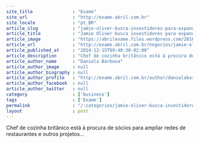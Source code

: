 ```yaml
---
site_title               : "Exame"
site_url                 : "http://exame.abril.com.br"
site_locale              : "pt_BR"
article_slug             : "jamie-oliver-busca-investidores-para-expandir-negocios"
article_title            : "Jamie Oliver busca investidores para expandir negócios"
article_image            : "https://abrilexame.files.wordpress.com/2016/09/size_960_16_9_jamieoliver4.jpg?quality=70&strip=all&w=960"
article_url              : "http://exame.abril.com.br/negocios/jamie-oliver-busca-investidores-para-expandir-negocios/"
article_published_at     : "2014-12-15T09:40:38-02:00"
article_description      : "Chef de cozinha britânico está à procura de sócios para ampliar redes de restaurantes e outros projetos..."
article_author_name      : "Daniela Barbosa"
article_author_image     : null
article_author_biography : null
article_author_profile   : "http://exame.abril.com.br/author/danielabarbosa38258/"
article_author_facebook  : null
article_author_twitter   : null
category                 : ['business']
tags                     : ['Exame']
permalink                : "/:categories/jamie-oliver-busca-investidores-para-expandir-negocios/"
layout                   : post
---
```


Chef de cozinha britânico está à procura de sócios para ampliar redes de restaurantes e outros projetos...
